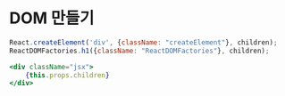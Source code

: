 
# DOM 만들기
```javascript
React.createElement('div', {className: "createElement"}, children);
ReactDOMFactories.h1({className: "ReactDOMFactories"}, children);
```

```jsx
<div className="jsx">
    {this.props.children}
</div>
```
